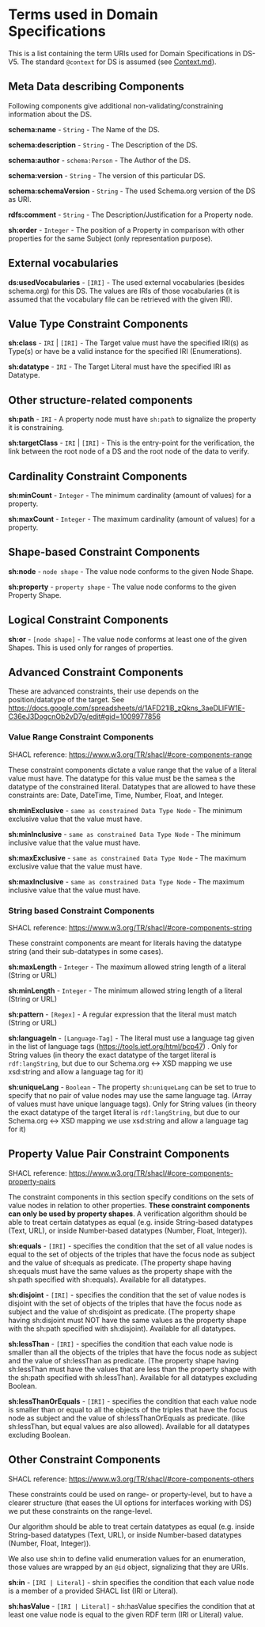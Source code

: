 # Terms used in Domain Specifications

This is a list containing the term URIs used for Domain Specifications in DS-V5. The standard `@context` for DS is assumed (see [Context.md](./Context.md)).

## Meta Data describing Components

Following components give additional non-validating/constraining information about the DS.

**schema:name** - `String` - The Name of the DS.

**schema:description** - `String` - The Description of the DS.

**schema:author** - `schema:Person` - The Author of the DS.

**schema:version** - `String` - The version of this particular DS.

**schema:schemaVersion** - `String` - The used Schema.org version of the DS as URI.

**rdfs:comment** - `String` - The Description/Justification for a Property node.

**sh:order** - `Integer` - The position of a Property in comparison with other properties for the same Subject (only representation purpose).

## External vocabularies

**ds:usedVocabularies** - `[IRI]` - The used external vocabularies (besides schema.org) for this DS. The values are IRIs of those vocabularies (it is assumed that the vocabulary file can be retrieved with the given IRI).

## Value Type Constraint Components

**sh:class** - `IRI` | `[IRI]` - The Target value must have the specified IRI(s) as Type(s) or have be a valid instance for the specified IRI (Enumerations).

**sh:datatype** - `IRI` - The Target Literal must have the specified IRI as Datatype.

## Other structure-related components

**sh:path** - `IRI` - A property node must have `sh:path` to signalize the property it is constraining.

**sh:targetClass** - `IRI` | `[IRI]` - This is the entry-point for the verification, the link between the root node of a DS and the root node of the data to verify.

## Cardinality Constraint Components

**sh:minCount** - `Integer` - The minimum cardinality (amount of values) for a property.

**sh:maxCount** - `Integer` - The maximum cardinality (amount of values) for a property.

## Shape-based Constraint Components

**sh:node** - `node shape` - The value node conforms to the given Node Shape.

**sh:property** - `property shape` - The value node conforms to the given Property Shape.

## Logical Constraint Components

**sh:or** - `[node shape]` - The value node conforms at least one of the given Shapes. This is used only for ranges of properties.

## Advanced Constraint Components

These are advanced constraints, their use depends on the position/datatype of the target. See https://docs.google.com/spreadsheets/d/1AFD21lB_zQkns_3aeDLIFW1E-C36eJ3DogcnOb2vD7g/edit#gid=1009977856

### Value Range Constraint Components

SHACL reference: https://www.w3.org/TR/shacl/#core-components-range

These constraint components dictate a value range that the value of a literal value must have. The datatype for this value must be the samea s the datatype of the constrained literal. Datatypes that are allowed to have these constraints are: Date, DateTime, Time, Number, Float, and Integer.

**sh:minExclusive** - `same as constrained Data Type Node` - The minimum exclusive value that the value must have.

**sh:minInclusive** - `same as constrained Data Type Node` - The minimum inclusive value that the value must have.

**sh:maxExclusive** - `same as constrained Data Type Node` - The maximum exclusive value that the value must have.

**sh:maxInclusive** - `same as constrained Data Type Node` - The maximum inclusive value that the value must have.

### String based Constraint Components

SHACL reference: https://www.w3.org/TR/shacl/#core-components-string

These constraint components are meant for literals having the datatype string (and their sub-datatypes in some cases).

**sh:maxLength** - `Integer` - The maximum allowed string length of a literal (String or URL)

**sh:minLength** - `Integer` - The minimum allowed string length of a literal (String or URL)

**sh:pattern** - `[Regex]` - A regular expression that the literal must match (String or URL)

**sh:languageIn** - `[Language-Tag]` - The literal must use a language tag given in the list of language tags (https://tools.ietf.org/html/bcp47) . Only for String values (in theory the exact datatype of the target literal is `rdf:langString`, but due to our Schema.org <-> XSD mapping we use xsd:string and allow a language tag for it)

**sh:uniqueLang** - `Boolean` - The property `sh:uniqueLang` can be set to true to specify that no pair of value nodes may use the same language tag. (Array of values must have unique language tags). Only for String values (in theory the exact datatype of the target literal is `rdf:langString`, but due to our Schema.org <-> XSD mapping we use xsd:string and allow a language tag for it)

## Property Value Pair Constraint Components

SHACL reference: https://www.w3.org/TR/shacl/#core-components-property-pairs

The constraint components in this section specify conditions on the sets of value nodes in relation to other properties. **These constraint components can only be used by property shapes**. A verification algorithm should be able to treat certain datatypes as equal (e.g. inside String-based datatypes (Text, URL), or inside Number-based datatypes (Number, Float, Integer)).

**sh:equals** - `[IRI]` - specifies the condition that the set of all value nodes is equal to the set of objects of the triples that have the focus node as subject and the value of sh:equals as predicate. (The property shape having sh:equals must have the same values as the property shape with the sh:path specified with sh:equals). Available for all datatypes.

**sh:disjoint** - `[IRI]` - specifies the condition that the set of value nodes is disjoint with the set of objects of the triples that have the focus node as subject and the value of sh:disjoint as predicate. (The property shape having sh:disjoint must NOT have the same values as the property shape with the sh:path specified with sh:disjoint). Available for all datatypes.

**sh:lessThan** - `[IRI]` - specifies the condition that each value node is smaller than all the objects of the triples that have the focus node as subject and the value of sh:lessThan as predicate. (The property shape having sh:lessThan must have the values that are less than the property shape with the sh:path specified with sh:lessThan). Available for all datatypes excluding Boolean.

**sh:lessThanOrEquals** - `[IRI]` - specifies the condition that each value node is smaller than or equal to all the objects of the triples that have the focus node as subject and the value of sh:lessThanOrEquals as predicate. (like sh:lessThan, but equal values are also allowed).  Available for all datatypes excluding Boolean.

## Other Constraint Components

SHACL reference: https://www.w3.org/TR/shacl/#core-components-others

These constraints could be used on range- or property-level, but to have a clearer structure (that eases the UI options for interfaces working with DS) we put these constraints on the range-level.

Our algorithm should be able to treat certain datatypes as equal (e.g. inside String-based datatypes (Text, URL), or inside Number-based datatypes (Number, Float, Integer)).

We also use sh:in to define valid enumeration values for an enumeration, those values are wrapped by an `@id` object, signalizing that they are URIs.

**sh:in** - `[IRI | Literal]` - sh:in specifies the condition that each value node is a member of a provided SHACL list (IRI or Literal).

**sh:hasValue** - `[IRI | Literal]` - sh:hasValue specifies the condition that at least one value node is equal to the given RDF term (IRI or Literal) value.
